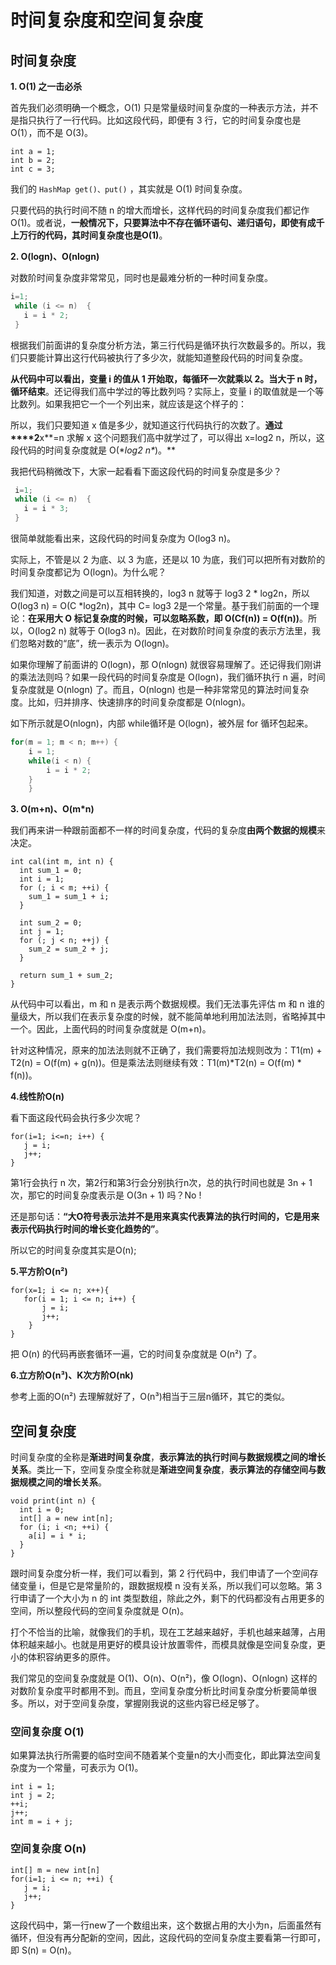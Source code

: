 # 时间复杂度和空间复杂度

## 时间复杂度

**1. O(1) 之一击必杀**

首先我们必须明确一个概念，O(1) 只是常量级时间复杂度的一种表示方法，并不是指只执行了一行代码。比如这段代码，即便有 3 行，它的时间复杂度也是 O(1），而不是 O(3)。

```
int a = 1;
int b = 2;
int c = 3;
```

我们的 `HashMap get()、put()` ，其实就是 O(1) 时间复杂度。

只要代码的执行时间不随 n 的增大而增长，这样代码的时间复杂度我们都记作 O(1)。或者说，**一般情况下，只要算法中不存在循环语句、递归语句，即使有成千上万行的代码，其时间复杂度也是Ο(1)**。

**2. O(logn)、O(nlogn)**

对数阶时间复杂度非常常见，同时也是最难分析的一种时间复杂度。

```c++
i=1;
 while (i <= n)  {
   i = i * 2;
 }
```

根据我们前面讲的复杂度分析方法，第三行代码是循环执行次数最多的。所以，我们只要能计算出这行代码被执行了多少次，就能知道整段代码的时间复杂度。

**从代码中可以看出，变量 i 的值从 1 开始取，每循环一次就乘以 2。当大于 n 时，循环结束**。还记得我们高中学过的等比数列吗？实际上，变量 i 的取值就是一个等比数列。如果我把它一个一个列出来，就应该是这个样子的：



所以，我们只要知道 x 值是多少，就知道这行代码执行的次数了。**通过****2**x**=n 求解 x 这个问题我们高中就学过了，可以得出 x=log2 n，所以，这段代码的时间复杂度就是 O(\**log2 n\**)。**

我把代码稍微改下，大家一起看看下面这段代码的时间复杂度是多少？

```c++
 i=1;
 while (i <= n)  {
   i = i * 3;
 }
```

很简单就能看出来，这段代码的时间复杂度为 O(log3 n)。

实际上，不管是以 2 为底、以 3 为底，还是以 10 为底，我们可以把所有对数阶的时间复杂度都记为 O(logn)。为什么呢？

我们知道，对数之间是可以互相转换的，log3 n 就等于 log3 2 * log2n，所以 O(log3 n) = O(C *log2n)，其中 C= log3 2是一个常量。基于我们前面的一个理论：**在采用大 O 标记复杂度的时候，可以忽略系数，即 O(Cf(n)) = O(f(n))**。所以，O(log2 n) 就等于 O(log3 n)。因此，在对数阶时间复杂度的表示方法里，我们忽略对数的“底”，统一表示为 O(logn)。

如果你理解了前面讲的 O(logn)，那 O(nlogn) 就很容易理解了。还记得我们刚讲的乘法法则吗？如果一段代码的时间复杂度是 O(logn)，我们循环执行 n 遍，时间复杂度就是 O(nlogn) 了。而且，O(nlogn) 也是一种非常常见的算法时间复杂度。比如，归并排序、快速排序的时间复杂度都是 O(nlogn)。

如下所示就是O(nlogn)，内部 while循环是 O(logn)，被外层 for 循环包起来。

```c++
for(m = 1; m < n; m++) {
    i = 1;
    while(i < n) {
        i = i * 2;
    }
    }
```

**3. O(m+n)、O(m\*n)**

我们再来讲一种跟前面都不一样的时间复杂度，代码的复杂度**由两个数据的规模**来决定。

```
int cal(int m, int n) {
  int sum_1 = 0;
  int i = 1;
  for (; i < m; ++i) {
    sum_1 = sum_1 + i;
  }
 
  int sum_2 = 0;
  int j = 1;
  for (; j < n; ++j) {
    sum_2 = sum_2 + j;
  }
 
  return sum_1 + sum_2;
}
```

从代码中可以看出，m 和 n 是表示两个数据规模。我们无法事先评估 m 和 n 谁的量级大，所以我们在表示复杂度的时候，就不能简单地利用加法法则，省略掉其中一个。因此，上面代码的时间复杂度就是 O(m+n)。

针对这种情况，原来的加法法则就不正确了，我们需要将加法规则改为：T1(m) + T2(n) = O(f(m) + g(n))。但是乘法法则继续有效：T1(m)*T2(n) = O(f(m) * f(n))。

**4.线性阶O(n)** 

看下面这段代码会执行多少次呢？

```
for(i=1; i<=n; i++) {
   j = i;
   j++;
}
```

第1行会执行 n 次，第2行和第3行会分别执行n次，总的执行时间也就是 3n + 1 次，那它的时间复杂度表示是 O(3n + 1) 吗？No !

还是那句话：**“大O符号表示法并不是用来真实代表算法的执行时间的，它是用来表示代码执行时间的增长变化趋势的”**。

所以它的时间复杂度其实是O(n);

**5.平方阶O(n²)**

```
for(x=1; i <= n; x++){
   for(i = 1; i <= n; i++) {
       j = i;
       j++;
    }
}
```

把 O(n) 的代码再嵌套循环一遍，它的时间复杂度就是 O(n²) 了。

**6.立方阶O(n³)、K次方阶O(nk)**

参考上面的O(n²) 去理解就好了，O(n³)相当于三层n循环，其它的类似。

## 空间复杂度

时间复杂度的全称是**渐进时间复杂度**，**表示算法的执行时间与数据规模之间的增长关系**。类比一下，空间复杂度全称就是**渐进空间复杂度**，**表示算法的存储空间与数据规模之间的增长关系**。

```
void print(int n) {
  int i = 0;
  int[] a = new int[n];
  for (i; i <n; ++i) {
    a[i] = i * i;
  }
}
```

跟时间复杂度分析一样，我们可以看到，第 2 行代码中，我们申请了一个空间存储变量 i，但是它是常量阶的，跟数据规模 n 没有关系，所以我们可以忽略。第 3 行申请了一个大小为 n 的 int 类型数组，除此之外，剩下的代码都没有占用更多的空间，所以整段代码的空间复杂度就是 O(n)。

打个不恰当的比喻，就像我们的手机，现在工艺越来越好，手机也越来越薄，占用体积越来越小。也就是用更好的模具设计放置零件，而模具就像是空间复杂度，更小的体积容纳更多的原件。

我们常见的空间复杂度就是 O(1)、O(n)、O(n²)，像 O(logn)、O(nlogn) 这样的对数阶复杂度平时都用不到。而且，空间复杂度分析比时间复杂度分析要简单很多。所以，对于空间复杂度，掌握刚我说的这些内容已经足够了。

### 空间复杂度 O(1)

如果算法执行所需要的临时空间不随着某个变量n的大小而变化，即此算法空间复杂度为一个常量，可表示为 O(1)。

```
int i = 1;
int j = 2;
++i;
j++;
int m = i + j;
```

### 空间复杂度 O(n)

```
int[] m = new int[n]
for(i=1; i <= n; ++i) {
   j = i;
   j++;
}
```

这段代码中，第一行new了一个数组出来，这个数据占用的大小为n，后面虽然有循环，但没有再分配新的空间，因此，这段代码的空间复杂度主要看第一行即可，即 S(n) = O(n)。